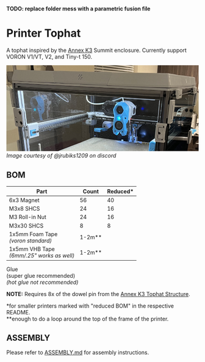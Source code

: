 #### TODO: replace folder mess with a parametric fusion file

# Printer Tophat

A tophat inspired by the [Annex K3](https://github.com/Annex-Engineering/Gasherbrum-K3) Summit enclosure. Currently support VORON V1/VT, V2, and Tiny-t 150.

![alt text](https://github.com/jakub874/Jakub3DPrinterMods/blob/main/Tophat/img/jrubiks1209_tophat.png)\
*Image courtesy of @jrubiks1209 on discord*

## BOM
**Part** | **Count** | **Reduced*** 
--- | --- | --- 
6x3 Magnet | 56 | 40
M3x8 SHCS | 24 | 16
M3 Roll-in Nut | 24 | 16
M3x30 SHCS | 8 | 8
1x5mm Foam Tape<br>*(voron standard)* | 1-2m**
1x5mm VHB Tape<br>*(6mm/.25" works as well)* | 1-2m**
Glue<br>(super glue recommended)<br>*(hot glue not recommended)*

**NOTE:** Requires 8x of the dowel pin from the [Annex K3 Tophat Structure](https://github.com/Annex-Engineering/Gasherbrum-K3/blob/main/Release_1_1/STLs/Summit_Enclosure/Tophat/tophat_lid_structure_c_x8_rev3.STL).

*for smaller printers marked with "reduced BOM" in the respective README.<br>
**enough to do a loop around the top of the frame of the printer.

## ASSEMBLY
Please refer to [ASSEMBLY.md](https://github.com/jakub874/Jakub3DPrinterMods/blob/main/Tophat/ASSEMBLY.md) for assembly instructions.
